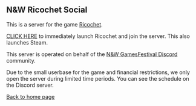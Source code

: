 ## N&W Ricochet Social

This is a server for the game [Ricochet](https://store.steampowered.com/app/60/Ricochet/).

[CLICK HERE](steam://connect/ricochet.nintendult.xyz) to immediately launch Ricochet and join the server. This also launches Steam.

This server is operated on behalf of the [N&W GamesFestival Discord](https://discord.gg/MVKSUNpqw2) community.

Due to the small userbase for the game and financial restrictions, we only open the server during limited time periods. You can see the schedule on the Discord server.


[Back to home page](/)
